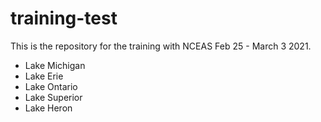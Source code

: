 # training-test
This is the repository for the training with NCEAS Feb 25 - March 3 2021. 

* Lake Michigan
* Lake Erie
* Lake Ontario
* Lake Superior
* Lake Heron

